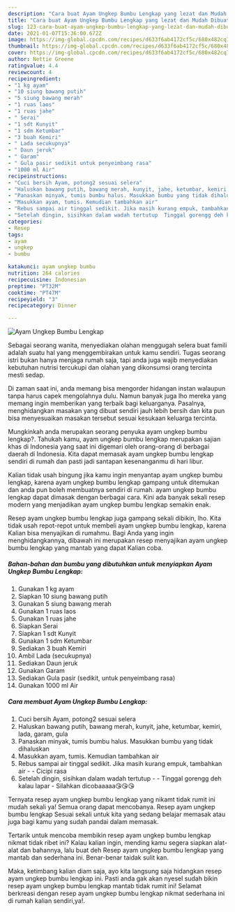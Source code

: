 ```yaml
---
description: "Cara buat Ayam Ungkep Bumbu Lengkap yang lezat dan Mudah Dibuat"
title: "Cara buat Ayam Ungkep Bumbu Lengkap yang lezat dan Mudah Dibuat"
slug: 123-cara-buat-ayam-ungkep-bumbu-lengkap-yang-lezat-dan-mudah-dibuat
date: 2021-01-07T15:36:00.672Z
image: https://img-global.cpcdn.com/recipes/d633f6ab4172cf5c/680x482cq70/ayam-ungkep-bumbu-lengkap-foto-resep-utama.jpg
thumbnail: https://img-global.cpcdn.com/recipes/d633f6ab4172cf5c/680x482cq70/ayam-ungkep-bumbu-lengkap-foto-resep-utama.jpg
cover: https://img-global.cpcdn.com/recipes/d633f6ab4172cf5c/680x482cq70/ayam-ungkep-bumbu-lengkap-foto-resep-utama.jpg
author: Nettie Greene
ratingvalue: 4.4
reviewcount: 4
recipeingredient:
- "1 kg ayam"
- "10 siung bawang putih"
- "5 siung bawang merah"
- "1 ruas laos"
- "1 ruas jahe"
- " Serai"
- "1 sdt Kunyit"
- "1 sdm Ketumbar"
- "3 buah Kemiri"
- " Lada secukupnya"
- " Daun jeruk"
- " Garam"
- " Gula pasir sedikit untuk penyeimbang rasa"
- "1000 ml Air"
recipeinstructions:
- "Cuci bersih Ayam, potong2 sesuai selera"
- "Haluskan bawang putih, bawang merah, kunyit, jahe, ketumbar, kemiri, lada, garam, gula"
- "Panaskan minyak, tumis bumbu halus. Masukkan bumbu yang tidak dihaluskan"
- "Masukkan ayam, tumis. Kemudian tambahkan air"
- "Rebus sampai air tinggal sedikit. Jika masih kurang empuk, tambahkan air  Cicipi rasa"
- "Setelah dingin, sisihkan dalam wadah tertutup  Tinggal gorengg deh kalau lapar Silahkan dicobaaaaa😘😘😘"
categories:
- Resep
tags:
- ayam
- ungkep
- bumbu

katakunci: ayam ungkep bumbu 
nutrition: 264 calories
recipecuisine: Indonesian
preptime: "PT32M"
cooktime: "PT47M"
recipeyield: "3"
recipecategory: Dinner

---
```



![Ayam Ungkep Bumbu Lengkap](https://img-global.cpcdn.com/recipes/d633f6ab4172cf5c/680x482cq70/ayam-ungkep-bumbu-lengkap-foto-resep-utama.jpg)

Sebagai seorang wanita, menyediakan olahan menggugah selera buat famili adalah suatu hal yang menggembirakan untuk kamu sendiri. Tugas seorang istri bukan hanya menjaga rumah saja, tapi anda juga wajib menyediakan kebutuhan nutrisi tercukupi dan olahan yang dikonsumsi orang tercinta mesti sedap.

Di zaman  saat ini, anda memang bisa mengorder hidangan instan walaupun tanpa harus capek mengolahnya dulu. Namun banyak juga lho mereka yang memang ingin memberikan yang terbaik bagi keluarganya. Pasalnya, menghidangkan masakan yang dibuat sendiri jauh lebih bersih dan kita pun bisa menyesuaikan masakan tersebut sesuai kesukaan keluarga tercinta. 



Mungkinkah anda merupakan seorang penyuka ayam ungkep bumbu lengkap?. Tahukah kamu, ayam ungkep bumbu lengkap merupakan sajian khas di Indonesia yang saat ini digemari oleh orang-orang di berbagai daerah di Indonesia. Kita dapat memasak ayam ungkep bumbu lengkap sendiri di rumah dan pasti jadi santapan kesenanganmu di hari libur.

Kalian tidak usah bingung jika kamu ingin menyantap ayam ungkep bumbu lengkap, karena ayam ungkep bumbu lengkap gampang untuk ditemukan dan anda pun boleh membuatnya sendiri di rumah. ayam ungkep bumbu lengkap dapat dimasak dengan berbagai cara. Kini ada banyak sekali resep modern yang menjadikan ayam ungkep bumbu lengkap semakin enak.

Resep ayam ungkep bumbu lengkap juga gampang sekali dibikin, lho. Kita tidak usah repot-repot untuk membeli ayam ungkep bumbu lengkap, karena Kalian bisa menyajikan di rumahmu. Bagi Anda yang ingin menghidangkannya, dibawah ini merupakan resep menyajikan ayam ungkep bumbu lengkap yang mantab yang dapat Kalian coba.

<!--inarticleads1-->

##### Bahan-bahan dan bumbu yang dibutuhkan untuk menyiapkan Ayam Ungkep Bumbu Lengkap:

1. Gunakan 1 kg ayam
1. Siapkan 10 siung bawang putih
1. Gunakan 5 siung bawang merah
1. Gunakan 1 ruas laos
1. Gunakan 1 ruas jahe
1. Siapkan  Serai
1. Siapkan 1 sdt Kunyit
1. Gunakan 1 sdm Ketumbar
1. Sediakan 3 buah Kemiri
1. Ambil  Lada (secukupnya)
1. Sediakan  Daun jeruk
1. Gunakan  Garam
1. Sediakan  Gula pasir (sedikit, untuk penyeimbang rasa)
1. Gunakan 1000 ml Air




<!--inarticleads2-->

##### Cara membuat Ayam Ungkep Bumbu Lengkap:

1. Cuci bersih Ayam, potong2 sesuai selera
1. Haluskan bawang putih, bawang merah, kunyit, jahe, ketumbar, kemiri, lada, garam, gula
1. Panaskan minyak, tumis bumbu halus. Masukkan bumbu yang tidak dihaluskan
1. Masukkan ayam, tumis. Kemudian tambahkan air
1. Rebus sampai air tinggal sedikit. Jika masih kurang empuk, tambahkan air -  - Cicipi rasa
1. Setelah dingin, sisihkan dalam wadah tertutup -  - Tinggal gorengg deh kalau lapar - Silahkan dicobaaaaa😘😘😘




Ternyata resep ayam ungkep bumbu lengkap yang nikamt tidak rumit ini mudah sekali ya! Semua orang dapat mencobanya. Resep ayam ungkep bumbu lengkap Sesuai sekali untuk kita yang sedang belajar memasak atau juga bagi kamu yang sudah pandai dalam memasak.

Tertarik untuk mencoba membikin resep ayam ungkep bumbu lengkap nikmat tidak ribet ini? Kalau kalian ingin, mending kamu segera siapkan alat-alat dan bahannya, lalu buat deh Resep ayam ungkep bumbu lengkap yang mantab dan sederhana ini. Benar-benar taidak sulit kan. 

Maka, ketimbang kalian diam saja, ayo kita langsung saja hidangkan resep ayam ungkep bumbu lengkap ini. Pasti anda gak akan nyesel sudah bikin resep ayam ungkep bumbu lengkap mantab tidak rumit ini! Selamat berkreasi dengan resep ayam ungkep bumbu lengkap nikmat sederhana ini di rumah kalian sendiri,ya!.

